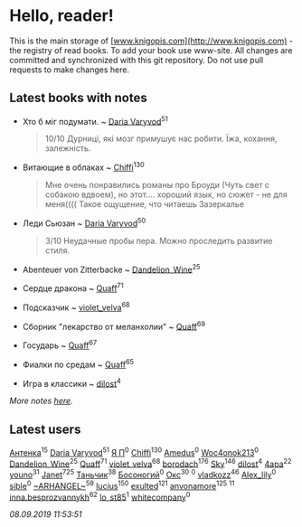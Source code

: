 # Hello, reader!
This is the main storage of [www.knigopis.com](http://www.knigopis.com) - the registry of read books.
To add your book use www-site. All changes are committed and synchronized with this git repository.
Do not use pull requests to make changes here.


## Latest books with notes
* Хто б міг подумати. ~ [Daria Varyvod](users/829/829893410524253-facebook)<sup>51</sup>
    > 10/10 Дурниці, які мозг примушує нас робити. Їжа, кохання, залежність.

* Витающие в облаках ~ [Chiffi](users/105/105831994080785626680-google)<sup>130</sup>
    > Мне очень понравились романы про Броуди (Чуть свет с собакою вдвоем), но этот....  хороший язык, но сюжет - не для меня(((( Такое ощущение,  что читаешь Зазеркалье

* Леди Сьюзан ~ [Daria Varyvod](users/829/829893410524253-facebook)<sup>50</sup>
    > 3/10 Неудачные пробы пера. Можно проследить развитие стиля.

* Abenteuer von Zitterbacke ~ [Dandelion_Wine](users/586/58602788-vkontakte)<sup>25</sup>

* Сердце дракона ~ [Quaff](users/122/12267158-vkontakte)<sup>71</sup>

* Подсказчик ~ [violet_velva](users/116/116961712580551399099-google)<sup>68</sup>

* Сборник "лекарство от меланхолии" ~ [Quaff](users/122/12267158-vkontakte)<sup>69</sup>

* Государь ~ [Quaff](users/122/12267158-vkontakte)<sup>67</sup>

* Фиалки по средам ~ [Quaff](users/122/12267158-vkontakte)<sup>65</sup>

* Игра в классики ~ [dilost](users/102/10206471247373307-facebook)<sup>4</sup>


_More notes [here](latest_books_with_notes.md)._


## Latest users
[Антенка](users/118/118158645037334943900-google)<sup>15</sup> 
[Daria Varyvod](users/829/829893410524253-facebook)<sup>51</sup> 
[Я П](users/945/9459928506407080566-mailru)<sup>0</sup> 
[Chiffi](users/105/105831994080785626680-google)<sup>130</sup> 
[Amedus](users/110/110264801141878066061-google)<sup>0</sup> 
[Woc4onok213](users/103/103474005216004236389-google)<sup>0</sup> 
[Dandelion_Wine](users/586/58602788-vkontakte)<sup>25</sup> 
[Quaff](users/122/12267158-vkontakte)<sup>71</sup> 
[violet_velva](users/116/116961712580551399099-google)<sup>68</sup> 
[borodach](users/157/15706320-vkontakte)<sup>176</sup> 
[Sky](users/118/118049897850017649660-google)<sup>146</sup> 
[dilost](users/102/10206471247373307-facebook)<sup>4</sup> 
[4apa](users/117/117392596378069249667-google)<sup>22</sup> 
[youno](users/302/302928912-vkontakte)<sup>31</sup> 
[Janet](users/108/108113656204404967440-google)<sup>725</sup> 
[Таньчик](users/209/2096581563762610-facebook)<sup>38</sup> 
[Босоногий](users/109/109052178227950452885-google)<sup>0</sup> 
[Окс](users/102/102536471289425216982-google)<sup>30</sup> 
[](users/146/146934491-vkontakte)<sup>0</sup> 
[vladkozz](users/572/57239276-vkontakte)<sup>46</sup> 
[Alex_lily](users/117/1178872-vkontakte)<sup>0</sup> 
[sible](users/765/76561198018016919-steam)<sup>0</sup> 
[~ARHANGEL~](users/642/64251996-vkontakte)<sup>59</sup> 
[lucius](users/838/83820536-yandex)<sup>150</sup> 
[exulted](users/100/100599204551896265722-google)<sup>121</sup> 
[anvonamore](users/595/5957175-vkontakte)<sup>125</sup> 
[](users/110/110931306939441771638-google)<sup>11</sup> 
[inna.besprozvannykh](users/733/73323849-yandex)<sup>62</sup> 
[lo_st85](users/176/17659596-vkontakte)<sup>1</sup> 
[whitecompany](users/840/84060805-vkontakte)<sup>0</sup> 


_08.09.2019 11:53:51_
